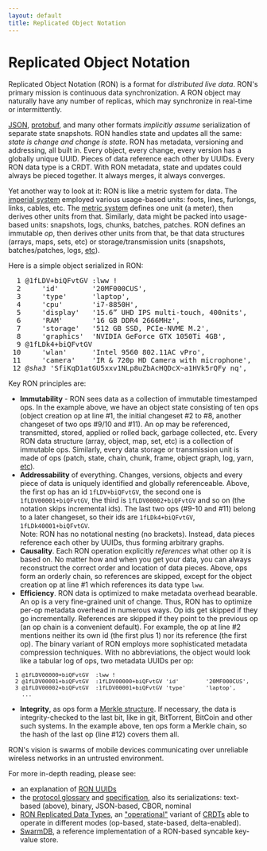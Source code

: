```yaml
---
layout: default
title: Replicated Object Notation
---
```


# Replicated Object Notation

Replicated Object Notation (RON) is a format for *distributed live data*. 
RON's primary mission is continuous data synchronization.
A RON object may naturally have any number of replicas, which may synchronize in real-time or intermittently. 

[JSON](htp://json.org), [protobuf](https://developers.google.com/protocol-buffers/),
and many other formats *implicitly assume* serialization of separate state snapshots.
RON handles state and updates all the same: _state is change and change is state_.
RON has metadata, versioning and addressing, all built in.
Every object, every change, every version has a globally unique UUID.
Pieces of data reference each other by UUIDs.
Every RON data type is a CRDT.
With RON metadata, state and updates could always be pieced together.
It always merges, it always converges.

Yet another way to look at it: RON is like a metric system for data.
The [imperial system](https://en.wikipedia.org/wiki/Imperial_units)
employed various usage-based units: foots, lines, furlongs, links, cables, etc.
The [metric system](https://en.wikipedia.org/wiki/Metric_system)
defines one unit (a meter), then derives other units from that.
Similarly, data might be packed into usage-based units: snapshots,
logs, chunks, batches, patches.
RON defines an immutable *op*, then derives other units from that,
be that data structures (arrays, maps, sets, etc) or storage/transmission units
(snapshots, batches/patches, logs, [etc](/specs/glossary)).

Here is a simple object serialized in RON:

<pre>
<span class="line">  1 </span><span class="id">@1fLDV+biQFvtGV</span> <span class="ref">:lww</span> <span class="term">!</span>
<span class="line">  2 </span>    <span class="string">&apos;id&apos;</span>        <span class="string">&apos;20MF000CUS&apos;</span><span class="term">,</span>
<span class="line">  3 </span>    <span class="string">&apos;type&apos;</span>      <span class="string">&apos;laptop&apos;</span><span class="term">,</span>
<span class="line">  4 </span>    <span class="string">&apos;cpu&apos;</span>       <span class="string">&apos;i7-8850H&apos;</span><span class="term">,</span>
<span class="line">  5 </span>    <span class="string">&apos;display&apos;</span>   <span class="string">&apos;15.6” UHD IPS multi-touch, 400nits&apos;</span><span class="term">,</span>
<span class="line">  6 </span>    <span class="string">&apos;RAM&apos;</span>       <span class="string">&apos;16 GB DDR4 2666MHz&apos;</span><span class="term">,</span>
<span class="line">  7 </span>    <span class="string">&apos;storage&apos;</span>   <span class="string">&apos;512 GB SSD, PCIe-NVME M.2&apos;</span><span class="term">,</span>
<span class="line">  8 </span>    <span class="string">&apos;graphics&apos;</span>  <span class="string">&apos;NVIDIA GeForce GTX 1050Ti 4GB&apos;</span><span class="term">,</span>
<span class="line">  9 </span><span class="id">@1fLDk4+biQFvtGV</span>
<span class="line"> 10 </span>    <span class="string">&apos;wlan&apos;</span>      <span class="string">&apos;Intel 9560 802.11AC vPro&apos;</span><span class="term">,</span>
<span class="line"> 11 </span>    <span class="string">&apos;camera&apos;</span>    <span class="string">&apos;IR &amp; 720p HD Camera with microphone&apos;</span><span class="term">,</span>
<span class="line"> 12 </span><span class="comment"><i>@sha3</i></span> <span class="string">&apos;SfiKqD1atGU5xxv1NLp8uZbAcHQDcX~a1HVk5rQFy_nq&apos;</span><span class="term">,</span>
</pre>

Key RON principles are:

- **Immutability** - RON sees data as a collection of immutable timestamped ops. 
        In the example above, we have an object state consisting of ten ops 
        (object creation op at line #1, the initial changeset #2 to #8,
        another changeset of two ops #9/10 and #11).
        An op may be referenced, transmitted, stored, applied or rolled back,
        garbage collected, etc.
        Every RON data structure (array, object, map, set, etc)
        is a collection of immutable ops.
        Similarly, every data storage or transmission unit is made of ops
        (patch, state, chain, chunk, frame, object graph, log, yarn, 
        [etc](/specs/glossary/)).
- **Addressability** of everything. Changes, versions, objects and every
        piece of data is uniquely identified and globally referenceable.
        Above, the first op has an id `1fLDV+biQFvtGV`, the second one is
        `1fLDV00001+biQFvtGV`, the third is `1fLDV00002+biQFvtGV`
        and so on (the notation skips incremental ids).
        The last two ops (#9-10 and #11) belong to a later changeset, so their
        ids are `1fLDk4+biQFvtGV`, `1fLDk40001+biQFvtGV`. <br/>
        Note: RON has no notational nesting (no brackets).
        Instead, data pieces reference each other by UUIDs, thus forming arbitrary graphs.
- **Causality**. Each RON operation explicitly *references* what other op
        it is based on.
        No matter how and when you get your data, you can always reconstruct
        the correct order and location of data pieces.
        Above, ops form an orderly chain, so references are skipped, except
        for the object creation op at line #1 which references its data type `lww`.
- **Efficiency**. RON data is optimized to make metadata overhead bearable.
        An op is a very fine-grained unit of change.
        Thus, RON has to optimize per-op metadata overhead in numerous ways.
        Op ids get skipped if they go incrementally.
        References are skipped if they point to the previous op
        (an op chain is a convenient default).
        For example, the op at line #2 mentions neither its own id
        (the first plus 1) nor its reference (the first op).
        The binary variant of RON employs more sophisticated metadata
        compression techniques. 
        With no abbreviations, the object would look like a tabular log of ops, two
        metadata UUIDs per op:
<pre style="font-size: 80%;">
<span class="line">  1 </span><span class="id">@1fLDV00000+biQFvtGV</span> <span class="ref"> :lww</span> <span class="term">!</span>
<span class="line">  2 </span><span class="id">@1fLDV00001+biQFvtGV</span>  <span class="ref">:1fLDV00000+biQFvtGV</span> <span class="string">&apos;id&apos;</span>        <span class="string">&apos;20MF000CUS&apos;</span><span class="term">,</span>
<span class="line">  3 </span><span class="id">@1fLDV00002+biQFvtGV</span>  <span class="ref">:1fLDV00001+biQFvtGV</span> <span class="string">&apos;type&apos;</span>      <span class="string">&apos;laptop&apos;</span><span class="term">,</span>
<span class="line">    ...</span>
</pre>
- **Integrity**, as ops form a [Merkle structure](https://en.wikipedia.org/wiki/Merkle_tree).
        If necessary, the data is integrity-checked to the last bit, like
        in git, BitTorrent, BitCoin and other such systems.
        In the example above, ten ops form a Merkle chain, so the hash of the last op
        (line #12) covers them all.

RON's vision is swarms of mobile devices communicating over unreliable wireless networks in an untrusted environment.

For more in-depth reading, please see:

* an explanation of [RON UUIDs](/uuids/)
* the [protocol glossary](/specs/glossary/) and [specification](/specs/), also its serializations: text-based (above), binary, JSON-based, CBOR, nominal
* [RON Replicated Data Types](/rdts/), an ["operational"](http://archagon.net/blog/2018/03/24/data-laced-with-history/)
        variant of [CRDTs](https://en.wikipedia.org/wiki/Conflict-free_replicated_data_type)
        able to operate in different modes (op-based, state-based, delta-enabled).
* [SwarmDB](/swarm/), a reference implementation of a RON-based syncable key-value store.

